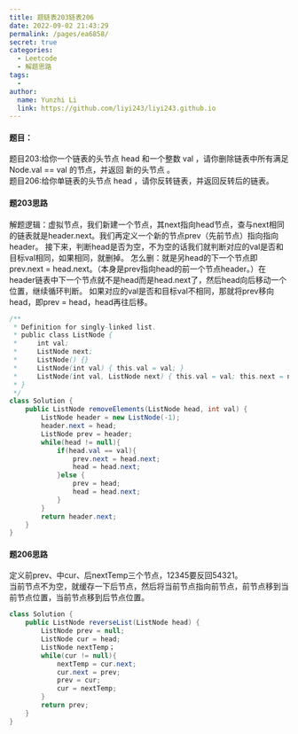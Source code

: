```yaml
---
title: 题链表203链表206
date: 2022-09-02 21:43:29
permalink: /pages/ea6858/
secret: true
categories:
  - Leetcode
  - 解题思路
tags:
  - 
author: 
  name: Yunzhi Li
  link: https://github.com/liyi243/liyi243.github.io
---
```

#### 题目：
题目203:给你一个链表的头节点 head 和一个整数 val ，请你删除链表中所有满足 Node.val == val 的节点，并返回 新的头节点 。<br>
题目206:给你单链表的头节点 head ，请你反转链表，并返回反转后的链表。<br>
<!-- more -->

#### 题203思路
解题逻辑：虚拟节点，我们新建一个节点，其next指向head节点，查与next相同的链表就是header.next。我们再定义一个新的节点prev（先前节点）指向指向header。
接下来，判断head是否为空，不为空的话我们就判断对应的val是否和目标val相同，如果相同，就删掉。
怎么删：就是另head的下一个节点即prev.next = head.next。（本身是prev指向head的前一个节点header。）在header链表中下一个节点就不是head而是head.next了，然后head向后移动一个位置，继续循环判断。
如果对应的val是否和目标val不相同，那就将prev移向head，即prev = head，head再往后移。

```java
/**
 * Definition for singly-linked list.
 * public class ListNode {
 *     int val;
 *     ListNode next;
 *     ListNode() {}
 *     ListNode(int val) { this.val = val; }
 *     ListNode(int val, ListNode next) { this.val = val; this.next = next; }
 * }
 */
class Solution {
    public ListNode removeElements(ListNode head, int val) {
        ListNode header = new ListNode(-1);
        header.next = head;
        ListNode prev = header;
        while(head != null){
            if(head.val == val){
                prev.next = head.next;
                head = head.next;
            }else {
                prev = head;
                head = head.next;
            }
        }
        return header.next;
    }
}
```

#### 题206思路
定义前prev、中cur、后nextTemp三个节点，12345要反回54321。<br>
当前节点不为空，就缓存一下后节点，然后将当前节点指向前节点，前节点移到当前节点位置，当前节点移到后节点位置。
```java
class Solution {
    public ListNode reverseList(ListNode head) {
        ListNode prev = null;
        ListNode cur = head;
        ListNode nextTemp；
        while(cur != null){
            nextTemp = cur.next;
            cur.next = prev;
            prev = cur;
            cur = nextTemp;
        }
        return prev;
    }
}
```

